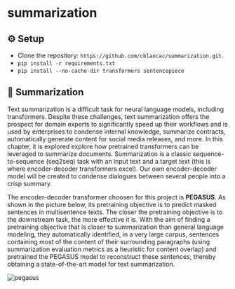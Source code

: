 # summarization

## :gear: Setup
- Clone the repository: `https://github.com/cblancac/summarization.git`.
- `pip install -r requirements.txt`
- `pip install --no-cache-dir transformers sentencepiece`


## :brain: Summarization
Text summarization is a difficult task for neural language models, including transformers. Despite these challenges, text summarization offers the prospect for domain experts to significantly speed up their workflows and is used by enterprises to condense internal knowledge, summarize contracts, automatically generate content for social media releases, and more. In this chapter, it is explored explore how pretrained transformers can be leveraged to summarize documents. Summarization is a classic sequence-to-sequence (seq2seq) task with an input text and a target text (this is where encoder-decoder transformers excel). Our own encoder-decoder model will be created to condense dialogues
between several people into a crisp summary.

The encoder-decoder transformer choosen for this project is **PEGASUS**. As shown in the picture below, its pretraining objective is to predict masked sentences in multisentence texts. The closer the pretraining objective is to the downstream task, the more effective it is. With the aim of finding a pretraining objective that is closer to summarization than general language modeling, they automatically identified, in a very large corpus, sentences containing most of the content of their surrounding paragraphs (using summarization evaluation metrics as a heuristic for content overlap) and pretrained the PEGASUS model to reconstruct these sentences, thereby
obtaining a state-of-the-art model for text summarization.

![pegasus](https://github.com/cblancac/SentimentAnalysisBert/assets/105242658/cf539397-0ecb-458d-8eea-d22ead46c12b)

